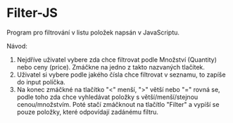 # Filter-JS
Program pro filtrování v listu položek napsán v JavaScriptu.

Návod:
1. Nejdříve uživatel vybere zda chce filtrovat podle Množství (Quantity) nebo ceny (price).
Zmáčkne na jedno z takto nazvaných tlačítek.
2. Uživatel si vybere podle jakého čísla chce filtrovat v seznamu, to zapíše do input políčka.
3. Na konec zmáčkné na tlačítko "<" menší, ">" větší nebo "=" rovná se, podle toho zda chce vyhledávat položky s větší/menší/stejnou cenou/množstvím.
Poté stačí zmáčknout na tlačítlo "Filter" a vypíší se pouze položky, které odpovídají zadánému filtru.
